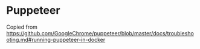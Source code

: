 # Puppeteer

Copied from https://github.com/GoogleChrome/puppeteer/blob/master/docs/troubleshooting.md#running-puppeteer-in-docker

